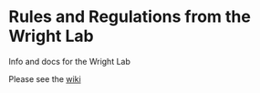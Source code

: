 # Rules and Regulations from the Wright Lab
Info and docs for the Wright Lab  

Please see the [wiki](https://github.com/SIWLab/Lab_Info/wiki)
